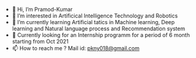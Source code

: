 - 👋 Hi, I’m Pramod-Kumar
- 👀 I’m interested in Artificical Intelligence Technology and Robotics
- 🌱 I’m currently learning Artificial tatics in Machine learning, Deep learning and Natural language process and Recommendation system
- 💞️ Currently looking for an Internship programm for a period of 6 month starting from Oct 2021
- 📫 How to reach me ? Mail id: pkny018@gmail.com

<!---
Pramod-Kumar808/Pramod-Kumar808 is a ✨ special ✨ repository because its `README.md` (this file) appears on your GitHub profile.
You can click the Preview link to take a look at your changes.
--->
